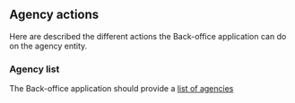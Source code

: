 ## Agency actions
Here are described the different actions the Back-office application can do on the agency entity.
### Agency list 
The Back-office application should provide a [list of agencies](Agencies.md)

